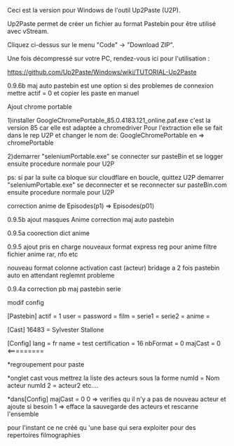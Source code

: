 Ceci est la version pour Windows de l'outil Up2Paste (U2P).

Up2Paste permet de créer un fichier au format Pastebin pour être utilisé avec vStream.

Cliquez ci-dessus sur le menu "Code" -> "Download ZIP".

Une fois décompressé sur votre PC, rendez-vous ici pour l'utilisation : 

https://github.com/Up2Paste/Windows/wiki/TUTORIAL-Up2Paste

0.9.6b
maj auto pastebin est une option
si des problemes de connexion 
mettre actif = 0
et copier les paste en manuel

Ajout chrome portable

1)installer GoogleChromePortable_85.0.4183.121_online.paf.exe
c'est la version 85 car elle est adaptée a chromedriver
Pour l'extraction elle se fait dans le rep U2P et changer le nom de:
GoogleChromePortable en => chromePortable

 
2)demarrer "seleniumPortable.exe" se connecter sur pasteBin et se logger
ensuite procedure normale pour U2P

ps: si par la suite ca bloque sur cloudflare en boucle, quittez U2P
demarrer "seleniumPortable.exe" se deconnecter et se reconnecter sur pasteBin.com
ensuite procedure normale pour U2P

correction anime de Episodes(p1) => Episodes(p01) 

0.9.5b
ajout masques Anime
correction maj auto pastebin

0.9.5a
coorection dict anime

0.9.5
ajout pris en charge nouveaux format express reg pour anime
filtre fichier anime rar, nfo etc 

nouveau format colonne
activation cast (acteur)
bridage a 2 fois pastebin auto en attendant reglemnt probleme


0.9.4a
correction pb maj pastebin serie

modif config

[Pastebin]
actif = 1
user =
password =
film =
serie1 =
serie2 =
anime =

[Cast]
16483 = Sylvester Stallone

[Config]
lang = fr
name = test
certification = 16
nbFormat = 0
majCast = 0 <=========

*regroupement pour paste

*onglet cast
vous mettrez la liste des acteurs sous la forme
numId = Nom acteur
numId 2 = acteur2
etc....

*dans[Config]
majCast = 0
0 => verifies qu il n'y a pas de nouveau acteur et ajoute si besoin
1 => efface la sauvegarde des acteurs et rescanne l'ensemble

pour l'instant ce ne créé qu 'une base qui sera exploiter pour des repertoires filmographies


<!--
**Up2Paste/Up2Paste** is a ✨ _special_ ✨ repository because its `README.md` (this file) appears on your GitHub profile.

Here are some ideas to get you started:

- 🔭 I’m currently working on ...
- 🌱 I’m currently learning ...
- 👯 I’m looking to collaborate on ...
- 🤔 I’m looking for help with ...
- 💬 Ask me about ...
- 📫 How to reach me: ...
- 😄 Pronouns: ...
- ⚡ Fun fact: ...
-->
